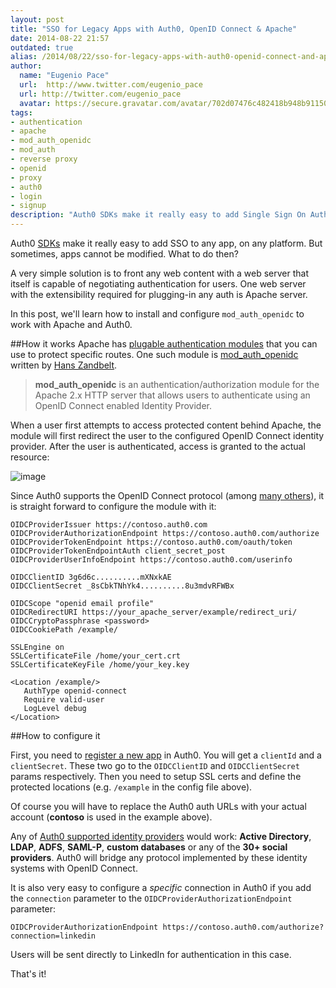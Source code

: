 ```yaml
---
layout: post
title: "SSO for Legacy Apps with Auth0, OpenID Connect & Apache"
date: 2014-08-22 21:57
outdated: true
alias: /2014/08/22/sso-for-legacy-apps-with-auth0-openid-connect-and-apache/
author:
  name: "Eugenio Pace"
  url:  http://www.twitter.com/eugenio_pace
  url: http://twitter.com/eugenio_pace
  avatar: https://secure.gravatar.com/avatar/702d07476c482418b948b911504137a5?s=60
tags:
- authentication
- apache
- mod_auth_openidc
- mod_auth
- reverse proxy
- openid
- proxy
- auth0
- login
- signup
description: "Auth0 SDKs make it really easy to add Single Sign On Authentication to any app, on any platform. But sometimes, apps cannot be modified. What to do then? A very simple solution is to"
---
```


Auth0 [SDKs](https://docs.auth0.com) make it really easy to add SSO to any app, on any platform. But sometimes, apps cannot be modified. What to do then?

A very simple solution is to front any web content with a web server that itself is capable of negotiating authentication for users. One web server with the extensibility required for plugging-in any auth is Apache server.

In this post, we'll learn how to install and configure `mod_auth_openidc` to work with Apache and Auth0.

<!-- more -->

##How it works
Apache has [plugable authentication modules](http://httpd.apache.org/docs/current/mod/mod_auth_basic.html#authbasicprovider) that you can use to protect specific routes. One such module is [mod_auth_openidc](https://github.com/pingidentity/mod_auth_openidc) written by [Hans Zandbelt](http://hanszandbelt.wordpress.com/).

> __mod_auth_openidc__ is an authentication/authorization module for the Apache 2.x HTTP server that allows users to authenticate using an OpenID Connect enabled Identity Provider.

When a user first attempts to access protected content behind Apache, the module will first redirect the user to the configured OpenID Connect identity provider. After the user is authenticated, access is granted to the actual resource:

![image](https://docs.google.com/drawings/d/1ePWbU0cqsKuskGrzKZrpwylp3Q10evHKxv_2MvJ5DQw/pub?w=811&amp;h=340)

Since Auth0 supports the OpenID Connect protocol (among [many others](https://docs.auth0.com/protocols)), it is straight forward to configure the module with it:

```
OIDCProviderIssuer https://contoso.auth0.com
OIDCProviderAuthorizationEndpoint https://contoso.auth0.com/authorize
OIDCProviderTokenEndpoint https://contoso.auth0.com/oauth/token
OIDCProviderTokenEndpointAuth client_secret_post
OIDCProviderUserInfoEndpoint https://contoso.auth0.com/userinfo

OIDCClientID 3g6d6c..........mXNxkAE
OIDCClientSecret _8sCbkTNhYk4..........8u3mdvRFWBx

OIDCScope "openid email profile"
OIDCRedirectURI https://your_apache_server/example/redirect_uri/
OIDCCryptoPassphrase <password>
OIDCCookiePath /example/

SSLEngine on
SSLCertificateFile /home/your_cert.crt
SSLCertificateKeyFile /home/your_key.key

<Location /example/>
   AuthType openid-connect
   Require valid-user
   LogLevel debug
</Location>
```

##How to configure it

First, you need to [register a new app](https://app.myauth0.com/#/applications/create) in Auth0. You will get a `clientId` and a `clientSecret`. These two go to the `OIDCClientID` and `OIDCClientSecret` params respectively. Then you need to setup SSL certs and define the protected locations (e.g. `/example` in the config file above).

Of course you will have to replace the Auth0 auth URLs with your actual account (__contoso__ is used in the example above).

Any of [Auth0 supported identity providers](https://docs.auth0.com/identityproviders) would work: __Active Directory__, __LDAP__, __ADFS__, __SAML-P__, __custom databases__ or any of the __30+ social providers__. Auth0 will bridge any protocol implemented by these identity systems with OpenID Connect.

It is also very easy to configure a _specific_ connection in Auth0 if you add the `connection` parameter to the `OIDCProviderAuthorizationEndpoint` parameter:

```
OIDCProviderAuthorizationEndpoint https://contoso.auth0.com/authorize?connection=linkedin
```

Users will be sent directly to LinkedIn for authentication in this case.

That's it!
